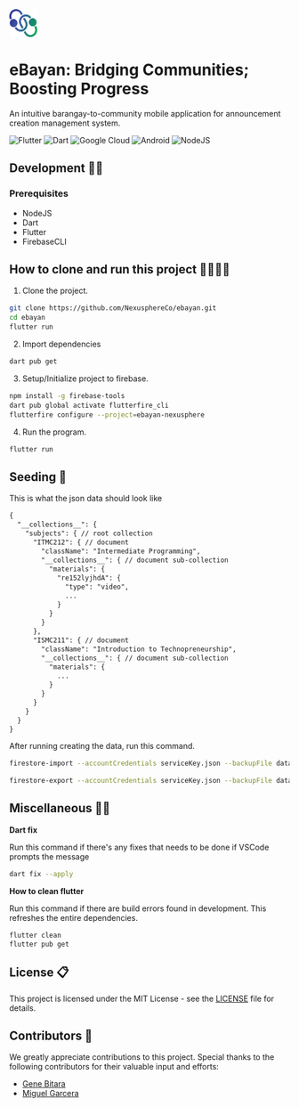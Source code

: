 <img src="assets/imgs/logo-color.png" width="50" height="50">

# eBayan: Bridging Communities; Boosting Progress

An intuitive barangay-to-community mobile application for announcement creation management system.

![Flutter](https://img.shields.io/badge/Flutter-%2302569B.svg?style=for-the-badge&logo=Flutter&logoColor=white)
![Dart](https://img.shields.io/badge/dart-%230175C2.svg?style=for-the-badge&logo=dart&logoColor=white)
![Google Cloud](https://img.shields.io/badge/Google_Cloud-4285F4?style=for-the-badge&logo=google-cloud&logoColor=white)
![Android](https://img.shields.io/badge/Android-3DDC84?style=for-the-badge&logo=android&logoColor=white)
![NodeJS](https://img.shields.io/badge/Node.js-43853D?style=for-the-badge&logo=node.js&logoColor=white)

## **Development** 👨‍💻

### Prerequisites

- NodeJS
- Dart
- Flutter
- FirebaseCLI

## **How to clone and run this project** 👨‍👨‍👦‍👦

1. Clone the project.

```bash
git clone https://github.com/NexusphereCo/ebayan.git
cd ebayan
flutter run
```

2. Import dependencies

```bash
dart pub get
```

3. Setup/Initialize project to firebase.

```bash
npm install -g firebase-tools
dart pub global activate flutterfire_cli
flutterfire configure --project=ebayan-nexusphere
```

4. Run the program.
```bash
flutter run
```


## **Seeding** 🌱

This is what the json data should look like

```
{
  "__collections__": {
    "subjects": { // root collection
      "ITMC212": { // document
        "className": "Intermediate Programming",
        "__collections__": { // document sub-collection
          "materials": {
            "re152lyjhdA": {
              "type": "video",
              ...
            }
          }
        }
      },
      "ISMC211": { // document
        "className": "Introduction to Technopreneurship",
        "__collections__": { // document sub-collection
          "materials": {
            ...
          }
        }
      }
    }
  }
}
```

After running creating the data, run this command.

```bash
firestore-import --accountCredentials serviceKey.json --backupFile data.json
```

```bash
firestore-export --accountCredentials serviceKey.json --backupFile data.json --nodePath collectionA/docId/...
```

## **Miscellaneous** 🤷‍♂️

**Dart fix**

Run this command if there's any fixes that needs to be done if VSCode prompts the message

```bash
dart fix --apply
```

**How to clean flutter**

Run this command if there are build errors found in development. This refreshes the entire dependencies.

```
flutter clean
flutter pub get
```

## License 📋

This project is licensed under the MIT License - see the [LICENSE](LICENSE) file for details.

## Contributors 👊

We greatly appreciate contributions to this project. Special thanks to the following contributors for their valuable input and efforts:

- [Gene Bitara](https://github.com/genebit)
- [Miguel Garcera](https://github.com/MD-Garcera)
